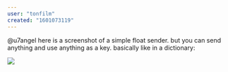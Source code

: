 ```yaml
---
user: "tonfilm"
created: "1601073119"
---
```


@u7angel here is a screenshot of a simple float sender. but you can send anything and use anything as a key. basically like in a dictionary:

![](2020-09-26%2000_29_09-.png) 


